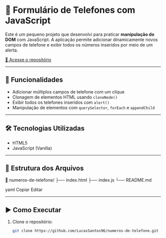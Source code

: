 # 📱 Formulário de Telefones com JavaScript

Este é um pequeno projeto que desenvolvi para praticar **manipulação do DOM** com JavaScript. A aplicação permite adicionar dinamicamente novos campos de telefone e exibir todos os números inseridos por meio de um alerta.

[🔗 Acesse o repositório](https://github.com/LucasSantos96/numeros-de-telefone/)

---

## 🚀 Funcionalidades

- Adicionar múltiplos campos de telefone com um clique
- Clonagem de elementos HTML usando `cloneNode()`
- Exibir todos os telefones inseridos com `alert()`
- Manipulação de elementos com `querySelector`, `forEach` e `appendChild`

---

## 🛠️ Tecnologias Utilizadas

- HTML5
- JavaScript (Vanilla)

---

## 📂 Estrutura dos Arquivos

📁 numeros-de-telefone/ ├── index.html ├── index.js └── README.md

yaml
Copiar
Editar

---

## ▶️ Como Executar

1. Clone o repositório:
   ```bash
   git clone https://github.com/LucasSantos96/numeros-de-telefone.git
